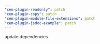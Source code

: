 ```yaml
---
"cem-plugin-readonly": patch
"cem-plugin-copy": patch
"cem-plugin-module-file-extensions": patch
"cem-plugin-jsdoc-example": patch
---
```


update dependencies
